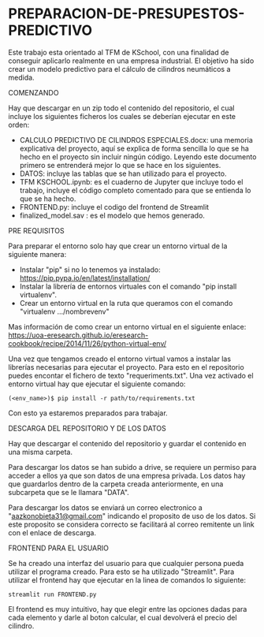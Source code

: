 # PREPARACION-DE-PRESUPESTOS-PREDICTIVO
Este trabajo esta orientado al TFM de KSchool, con una finalidad de conseguir aplicarlo realmente en una empresa industrial. El objetivo ha sido crear un modelo predictivo para el cálculo de cilindros neumáticos a medida.

COMENZANDO

Hay que descargar en un zip todo el contenido del repositorio, el cual incluye los siguientes ficheros los cuales se deberían ejecutar en este orden:
- CALCULO PREDICTIVO DE CILINDROS ESPECIALES.docx: una memoria explicativa del proyecto, aquí se explica de forma sencilla lo que se ha hecho en el proyecto sin incluir ningún código. Leyendo este documento primero se entrenderá mejor lo que se hace en los siguientes.
- DATOS: incluye las tablas que se han utilizado para el proyecto.
- TFM KSCHOOL.ipynb: es el cuaderno de Jupyter que incluye todo el trabajo, incluye el código completo comentado para que se entienda lo que se ha hecho.
- FRONTEND.py: incluye el codigo del frontend de Streamlit
- finalized_model.sav : es el modelo que hemos generado.

PRE REQUISITOS

Para preparar el entorno solo hay que crear un entorno virtual de la siguiente manera:

- Instalar "pip" si no lo tenemos ya instalado: https://pip.pypa.io/en/latest/installation/
- Instalar la librería de entornos virtuales con el comando "pip install virtualenv".
- Crear un entorno virtual en la ruta que queramos con el comando "virtualenv .../nombrevenv"

Mas información de como crear un entorno virtual en el siguiente enlace: https://uoa-eresearch.github.io/eresearch-cookbook/recipe/2014/11/26/python-virtual-env/

Una vez que tengamos creado el entorno virtual vamos a instalar las librerías necesarias para ejecutar el proyecto. Para esto en el repositorio puedes encontar el fichero de texto "requeriments.txt". Una vez activado el entorno virtual hay que ejecutar el siguiente comando:

    (<env_name>)$ pip install -r path/to/requirements.txt
    
Con esto ya estaremos preparados para trabajar.

DESCARGA DEL REPOSITORIO Y DE LOS DATOS

Hay que descargar el contenido del repositorio y guardar el contenido en una misma carpeta. 

Para descargar los datos se han subido a drive, se requiere un permiso para acceder a ellos ya que son datos de una empresa privada. Los datos hay que guardarlos dentro de la carpeta creada anteriormente, en una subcarpeta que se le llamara "DATA".

Para descargar los datos se enviará un correo electronico a "aazkonobieta31@gmail.com" indicando el proposito de uso de los datos. Si este proposito se considera correcto se facilitará al correo remitente un link con el enlace de descarga.

FRONTEND PARA EL USUARIO

Se ha creado una interfaz del usuario para que cualquier persona pueda utilizar el programa creado. Para esto se ha utilizado "Streamlit". Para utilizar el frontend hay que ejecutar en la linea de comandos lo siguiente:

    streamlit run FRONTEND.py

El frontend es muy intuitivo, hay que elegir entre las opciones dadas para cada elemento y darle al boton calcular, el cual devolverá el precio del cilindro.



